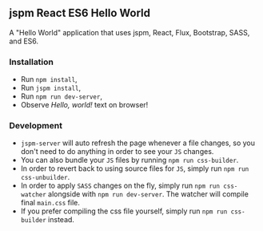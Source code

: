 ## jspm React ES6 Hello World
A "Hello World" application that uses jspm, React, Flux, Bootstrap, SASS, and
ES6.

### Installation
- Run `npm install`,
- Run `jspm install`,
- Run `npm run dev-server`,
- Observe *Hello, world!* text on browser!

### Development
- `jspm-server` will auto refresh the page whenever a file changes,
so you don't need to do anything in order to see your `JS` changes.
- You can also bundle your `JS` files by running `npm run css-builder`.
- In order to revert back to using source files for `JS`, simply run
`npm run css-unbuilder`.
- In order to apply `SASS` changes on the fly, simply run  `npm run css-watcher`
alongside with `npm run dev-server`. The watcher will compile final `main.css`
file.
- If you prefer compiling the css file yourself, simply run
`npm run css-builder` instead.
